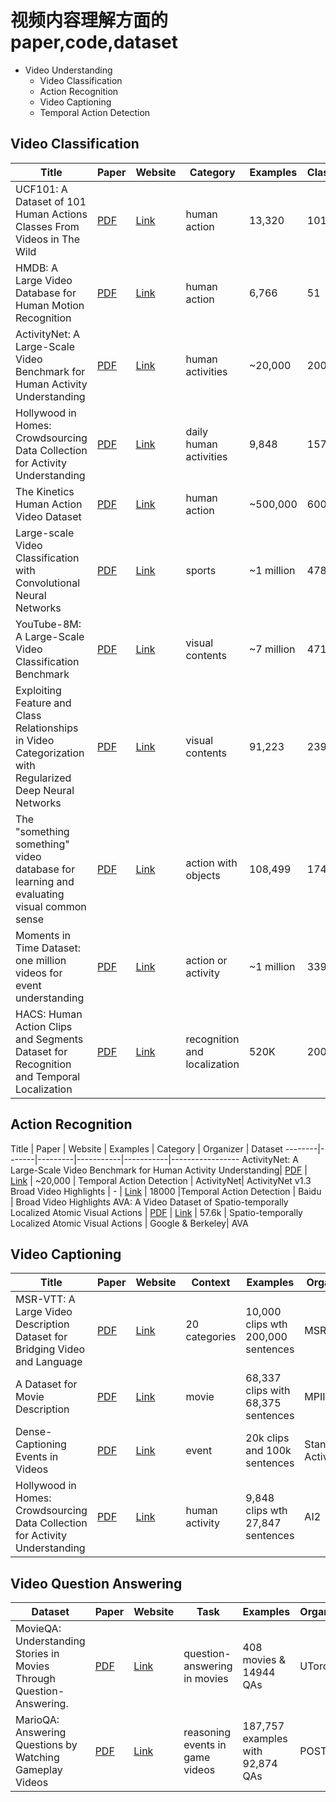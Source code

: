 # 视频内容理解方面的paper,code,dataset

* Video Understanding
  * Video Classification
  * Action Recognition
  - Video Captioning
  - Temporal Action Detection

## Video Classification
 Title | Paper | Website | Category | Examples |Classes | Duration | Organizer | Dataset
--------------|-------|---------|----------|-----------|---------|----------|-----------|-----------------
UCF101: A Dataset of 101 Human Actions Classes From Videos in The Wild | [PDF][p1] | [Link][l1] | human action | 13,320 | 101 | <10s | UCF | UCF101
HMDB: A Large Video Database for Human Motion Recognition | [PDF][p2] | [Link][l2] | human action | 6,766 | 51 | <10s | Brown | HMDB51
ActivityNet: A Large-Scale Video Benchmark for Human Activity Understanding | [PDF][p8] | [Link][l8] | human activities | ~20,000 | 200 | - | ActivityNet | ActivityNet v1.3
Hollywood in Homes: Crowdsourcing Data Collection for Activity Understanding | [PDF][p4] | [Link][l4] | daily human activities | 9,848 | 157 | - | AI2 | Charades
The Kinetics Human Action Video Dataset | [PDF][p3] | [Link][l3] | human action | ~500,000 | 600 |  10s  | DeepMind  | Kinetics
Large-scale Video Classification with Convolutional Neural Networks | [PDF][p5] | [Link][l5] | sports | ~1 million | 478 | 5m36s | Google & Stanford | Sports-1M
YouTube-8M: A Large-Scale Video Classification Benchmark | [PDF][p6] | [Link][l6] | visual contents | ~7 million | 4716 | 120-500s | Google Cloud | YouTube-8M
Exploiting Feature and Class Relationships in Video Categorization with Regularized Deep Neural Networks | [PDF][p9] | [Link][l9] | visual contents |  91,223 | 239 | 100s+ | Fudan-Columbia | FCVID
The "something something" video database for learning and evaluating visual common sense | [PDF][p10] | [Link][l10] | action with objects |  108,499 | 174 | ~4s | TwentyBN | Something-Something
Moments in Time Dataset: one million videos for event understanding | [PDF][p7] | [Link][l7] | action or activity | ~1 million | 339 | 3s | MIT-IBM Watson | Moments in Time
HACS: Human Action Clips and Segments Dataset for Recognition and Temporal Localization | [PDF][p11] | [Link][l11] | recognition and localization | 520K | 200 | ~30.6s | MIT and Facebook | SLAC
## Action Recognition
Title | Paper | Website | Examples | Category | Organizer | Dataset
--------|-------|---------|-----------|-----------|-----------------
ActivityNet: A Large-Scale Video Benchmark for Human Activity Understanding| [PDF][p8] | [Link][l8] | ~20,000 | Temporal Action Detection | ActivityNet| ActivityNet v1.3
Broad Video Highlights | - | [Link][d2] | 18000 |Temporal Action Detection | Baidu | Broad Video Highlights
AVA: A Video Dataset of Spatio-temporally Localized Atomic Visual Actions | [PDF][s1] | [Link][m1] | 57.6k | Spatio-temporally Localized Atomic Visual Actions | Google & Berkeley| AVA

## Video Captioning 
Title | Paper | Website | Context | Examples | Organizer | Dataset
--------|-------|---------|----------|-----------|-----------|-----------------
MSR-VTT: A Large Video Description Dataset for Bridging Video and Language |[PDF][v1]| [Link][c1] | 20 categories| 10,000 clips wth 200,000 sentences| MSR | MSR-VTT
A Dataset for Movie Description |[PDF][v2]| [Link][c2] | movie | 68,337 clips with 68,375 sentences| MPII | MPII-MD
Dense-Captioning Events in Videos |[PDF][v3]| [Link][c3] | event | 20k clips and 100k sentences | Stanford, ActivityNet | Densevid
Hollywood in Homes: Crowdsourcing Data Collection for Activity Understanding |[PDF][p4]| [Link][l4] | human activity| 9,848 clips wth 27,847 sentences| AI2 | Charades

## Video Question Answering 
Dataset | Paper | Website | Task | Examples | Organizer | Dataset
--------|-------|---------|----------|-----------|-----------|-----------------
MovieQA: Understanding Stories in Movies Through Question-Answering. |[PDF][q1]| [Link][a1] | question-answering in movies | 408 movies & 14944 QAs| UToronto | MovieQA
MarioQA: Answering Questions by Watching Gameplay Videos |[PDF][q2]| [Link][a2] | reasoning events in game videos | 187,757 examples with 92,874 QAs| POSTECH | MarioQA


[p1]: http://crcv.ucf.edu/papers/UCF101_CRCV-TR-12-01.pdf
[l1]: http://crcv.ucf.edu/data/UCF101.php
[P2]: http://cbcl.mit.edu/publications/ps/Kuehne_etal_iccv11.pdf
[L2]: http://serre-lab.clps.brown.edu/resource/hmdb-a-large-human-motion-database/
[p3]: https://arxiv.org/abs/1705.06950
[l3]: https://deepmind.com/research/open-source/open-source-datasets/kinetics/
[p4]: https://link.springer.com/chapter/10.1007/978-3-319-46448-0_31
[l4]: http://allenai.org/plato/charades/
[p5]: http://cs.stanford.edu/people/karpathy/deepvideo/deepvideo_cvpr2014.pdf
[l5]: http://cs.stanford.edu/people/karpathy/deepvideo/
[p6]: https://arxiv.org/abs/1609.08675
[l6]: https://research.google.com/youtube8m/
[p7]: http://moments.csail.mit.edu/data/moments_paper.pdf
[l7]: http://moments.csail.mit.edu/
[p8]: https://www.cv-foundation.org/openaccess/content_cvpr_2015/papers/Heilbron_ActivityNet_A_Large-Scale_2015_CVPR_paper.pdf
[l8]: http://activity-net.org/index.html
[p9]: https://arxiv.org/abs/1502.07209
[l9]: http://bigvid.fudan.edu.cn/FCVID/
[p10]: https://arxiv.org/abs/1706.04261
[l10]: https://www.twentybn.com/datasets/something-something
[p11]: https://arxiv.org/abs/1712.09374
[l11]: http://slac.csail.mit.edu/ 

[t1]: http://crcv.ucf.edu/papers/UCF101_CRCV-TR-12-01.pdf
[d1]: http://crcv.ucf.edu/THUMOS14/download.html
[d2]: http://ai.baidu.com/broad/introduction?dataset=video

[h1]: https://www.twentybn.com/datasets/jester

[s1]: https://arxiv.org/abs/1705.08421
[m1]: https://research.google.com/ava/index.html

[v1]: https://www.microsoft.com/en-us/research/wp-content/uploads/2016/06/cvpr16.msr-vtt.tmei_-1.pdf
[c1]: http://ms-multimedia-challenge.com/2017/
[v2]: https://www.cv-foundation.org/openaccess/content_cvpr_2015/papers/Rohrbach_A_Dataset_for_2015_CVPR_paper.pdf
[c2]: https://www.mpi-inf.mpg.de/departments/computer-vision-and-multimodal-computing/research/vision-and-language/mpii-movie-description-dataset/
[v3]: https://arxiv.org/abs/1705.00754
[c3]: https://cs.stanford.edu/people/ranjaykrishna/densevid/

[q1]: http://openaccess.thecvf.com/content_cvpr_2016/papers/Tapaswi_MovieQA_Understanding_Stories_CVPR_2016_paper.pdf
[a1]: http://movieqa.cs.toronto.edu/home/
[q2]: https://arxiv.org/abs/1612.01669
[a2]: http://cvlab.postech.ac.kr/research/MarioQA/

